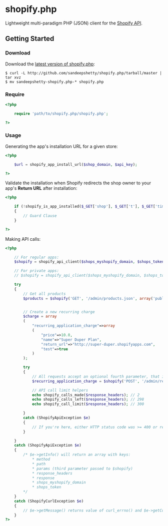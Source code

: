 # shopify.php

Lightweight multi-paradigm PHP (JSON) client for the [Shopify API](http://api.shopify.com/).


## Getting Started

### Download
Download the [latest version of shopify.php](https://github.com/sandeepshetty/shopify.php/archives/master):

```shell
$ curl -L http://github.com/sandeepshetty/shopify.php/tarball/master | tar xvz
$ mv sandeepshetty-shopify.php-* shopify.php
```

### Require

```php
<?php

	require 'path/to/shopify.php/shopify.php';

?>
```

### Usage
Generating the app's installation URL for a given store:

```php
<?php

	$url = shopify_app_install_url($shop_domain, $api_key);

?>
```

Validate the installation when Shopify redirects the shop owner to your app's **Return URL** after installation:

```php
<?php

	if (!shopify_is_app_installed($_GET['shop'], $_GET['t'], $_GET['timestamp'], $_GET['signature'], $shared_secret))
	{
		// Guard Clause
	}

?>
```

Making API calls:

```php
<?php

	// For regular apps:
	$shopify = shopify_api_client($shops_myshopify_domain, $shops_token, $api_key, $shared_secret);

	// For private apps:
	// $shopify = shopify_api_client($shops_myshopify_domain, $shops_token, $api_key, $password, true);

	try
	{
		// Get all products
		$products = $shopify('GET', '/admin/products.json', array('published_status'=>'published'));


		// Create a new recurring charge
		$charge = array
		(
			"recurring_application_charge"=>array
			(
				"price"=>10.0,
				"name"=>"Super Duper Plan",
				"return_url"=>"http://super-duper.shopifyapps.com",
				"test"=>true
			)
		);

		try
		{
			// All requests accept an optional fourth parameter, that is populated with the response headers.
			$recurring_application_charge = $shopify('POST', '/admin/recurring_application_charges.json', $charge, $response_headers);

			// API call limit helpers
			echo shopify_calls_made($response_headers); // 2
			echo shopify_calls_left($response_headers); // 298
			echo shopify_call_limit($response_headers); // 300

		}
		catch (ShopifyApiException $e)
		{
			// If you're here, either HTTP status code was >= 400 or response contained the key 'errors'
		}

	}
	catch (ShopifyApiException $e)
	{
		/* $e->getInfo() will return an array with keys:
			* method
			* path
			* params (third parameter passed to $shopify)
			* response_headers
			* response
			* shops_myshopify_domain
			* shops_token
		*/
	}
	catch (ShopifyCurlException $e)
	{
		// $e->getMessage() returns value of curl_errno() and $e->getCode() returns value of curl_ error()
	}
?>
```

